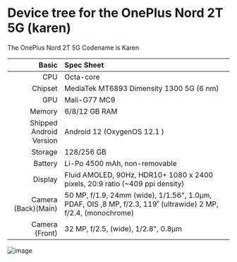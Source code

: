 Device tree for the OnePlus Nord 2T 5G (karen)
=================================================

The OnePlus Nord 2T 5G Codename is Karen 

| Basic                   | Spec Sheet                                                                                                                     |
| -----------------------:|:------------------------------------------------------------------------------------------------------------------------------ |
| CPU                     | Octa-core                                                                                                                      |
| Chipset                 | MediaTek MT6893 Dimensity 1300 5G (6 nm)                                                                                       |
| GPU                     | Mali-G77 MC9                                                                                                                   |
| Memory                  | 6/8/12 GB RAM                                                                                                                  |
| Shipped Android Version | Android 12 (OxygenOS 12.1 )                                                                                                    |
| Storage                 | 128/256 GB                                                                                                                     |
| Battery                 | Li-Po 4500 mAh, non-removable                                                                                                  |
| Display                 | Fluid AMOLED, 90Hz, HDR10+ 1080 x 2400 pixels, 20:9 ratio (~409 ppi density)                                                   |                           |
| Camera (Back)(Main)     | 50 MP, f/1.9, 24mm (wide), 1/1.56", 1.0µm, PDAF, OIS ,8 MP, f/2.3, 119˚ (ultrawide) 2 MP, f/2.4, (monochrome)                  |                                            
| Camera (Front)          | 32 MP, f/2.5, (wide), 1/2.8", 0.8µm                                                                                            |

![image](https://fdn2.gsmarena.com/vv/pics/oneplus/oneplus-nord-2T-5g-1.jpg)
